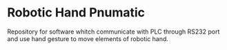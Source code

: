 # Robotic Hand Pnumatic
Repository for software whitch communicate with PLC through RS232 port and
use hand gesture to move elements of robotic hand.

